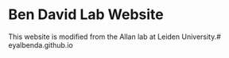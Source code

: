 # Ben David Lab Website

This website is modified from the Allan lab at Leiden University.# eyalbenda.github.io

